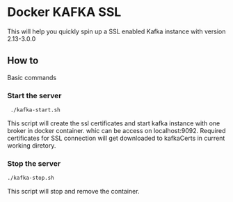 # Docker KAFKA SSL

This will help you quickly spin up a SSL enabled Kafka instance with version 2.13-3.0.0

## How to

Basic commands

### Start the server

```bash
 ./kafka-start.sh
```

This script will create the ssl certificates and start kafka instance with one broker in docker container. whic can be access on localhost:9092. 
Required certificates for SSL connection will get downloaded to kafkaCerts in current working diretory.

### Stop the server

```bash
./kafka-stop.sh
```

This script will stop and remove the container.